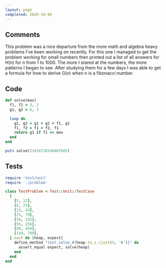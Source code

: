 ```yaml
---
layout: page
completed: 2020-10-06
---
```


## Comments

This problem was a nice departure from the more math and algebra heavy problems
I've been working on recently.  For this one I managed to get the problem
working for small numbers then printed out a list of all answers for H(n) for n
from 1 to 1000.  The more I stared at the numbers, the more patterns I began to
see.  After studying them for a few days I was able to get a formula for how to
derive G(n) when n is a fibonacci number.

## Code

```ruby
def solve(max)
  f1, f2 = 3, 2
  g1, g2 = 6, 3

  loop do
    g1, g2 = g1 + g2 + f1, g1
    f1, f2 = f1 + f2, f1
    return g1 if f1 == max
  end
end

puts solve(23416728348467685)
```

## Tests

```ruby
require 'test/unit'
require './problem'

class TestProblem < Test::Unit::TestCase
  [
    [5, 12],
    [8, 23],
    [13, 43],
    [21, 79],
    [34, 143],
    [55, 256],
    [89, 454],
    [144, 799],
  ].each do |heap, expect|
    define_method "test_solve_#{heap.to_s.rjust(3, '0')}" do
      assert_equal expect, solve(heap)
    end
  end
end
```
